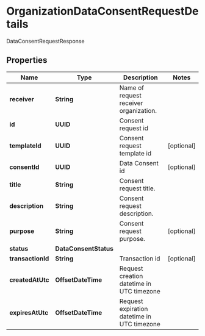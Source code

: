 

# OrganizationDataConsentRequestDetails

DataConsentRequestResponse

## Properties

| Name | Type | Description | Notes |
|------------ | ------------- | ------------- | -------------|
|**receiver** | **String** | Name of request receiver organization. |  |
|**id** | **UUID** | Consent request id |  |
|**templateId** | **UUID** | Consent request template id |  [optional] |
|**consentId** | **UUID** | Data Consent id |  [optional] |
|**title** | **String** | Consent request title. |  |
|**description** | **String** | Consent request description. |  |
|**purpose** | **String** | Consent request purpose. |  [optional] |
|**status** | **DataConsentStatus** |  |  |
|**transactionId** | **String** | Transaction id |  [optional] |
|**createdAtUtc** | **OffsetDateTime** | Request creation datetime in UTC timezone |  |
|**expiresAtUtc** | **OffsetDateTime** | Request expiration datetime in UTC timezone |  |



